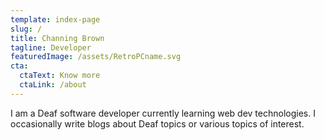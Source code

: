 ```yaml
---
template: index-page
slug: /
title: Channing Brown
tagline: Developer
featuredImage: /assets/RetroPCname.svg
cta:
  ctaText: Know more
  ctaLink: /about
---
```


I am a Deaf software developer currently learning web dev technologies.
I occasionally write blogs about Deaf topics or various topics of interest.

